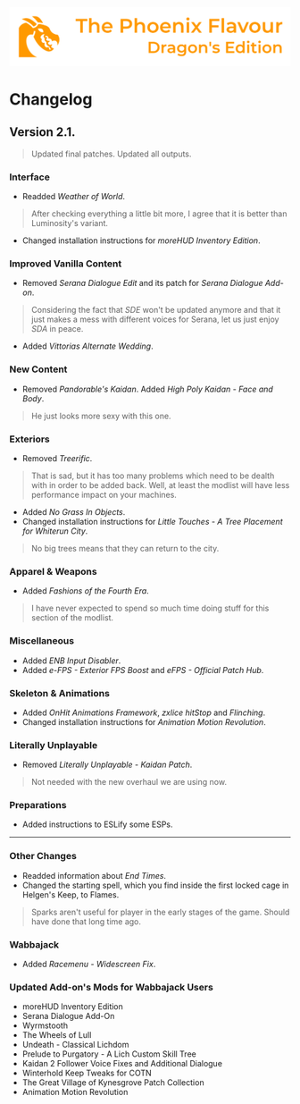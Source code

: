 ![image](images/Banner.webp)

# Changelog

## Version 2.1.

> Updated final patches. Updated all outputs.

### Interface

* Readded _Weather of World_.
> After checking everything a little bit more, I agree that it is better than Luminosity's variant.
* Changed installation instructions for _moreHUD Inventory Edition_.

### Improved Vanilla Content

* Removed _Serana Dialogue Edit_ and its patch for _Serana Dialogue Add-on_.
> Considering the fact that _SDE_ won't be updated anymore and that it just makes a mess with different voices for Serana, let us just enjoy _SDA_ in peace.
* Added _Vittorias Alternate Wedding_.

### New Content

* Removed _Pandorable's Kaidan_. Added _High Poly Kaidan - Face and Body_.
> He just looks more sexy with this one.

### Exteriors

* Removed _Treerific_.
> That is sad, but it has too many problems which need to be dealth with in order to be added back. Well, at least the modlist will have less performance impact on your machines.
* Added _No Grass In Objects_.
* Changed installation instructions for _Little Touches - A Tree Placement for Whiterun City_.
> No big trees means that they can return to the city.

### Apparel & Weapons

* Added _Fashions of the Fourth Era_.
> I have never expected to spend so much time doing stuff for this section of the modlist.

### Miscellaneous

* Added _ENB Input Disabler_.
* Added _e-FPS - Exterior FPS Boost_ and _eFPS - Official Patch Hub_.

### Skeleton & Animations

* Added _OnHit Animations Framework_, _zxlice hitStop_ and _Flinching_.
* Changed installation instructions for _Animation Motion Revolution_.

### Literally Unplayable

* Removed _Literally Unplayable - Kaidan Patch_.
> Not needed with the new overhaul we are using now.

### Preparations

* Added instructions to ESLify some ESPs.

---

### Other Changes

* Readded information about _End Times_.
* Changed the starting spell, which you find inside the first locked cage in Helgen's Keep, to Flames.
> Sparks aren't useful for player in the early stages of the game. Should have done that long time ago.

### Wabbajack

* Added _Racemenu - Widescreen Fix_.

### Updated Add-on's Mods for Wabbajack Users

* moreHUD Inventory Edition
* Serana Dialogue Add-On
* Wyrmstooth
* The Wheels of Lull
* Undeath - Classical Lichdom
* Prelude to Purgatory - A Lich Custom Skill Tree
* Kaidan 2 Follower Voice Fixes and Additional Dialogue
* Winterhold Keep Tweaks for COTN
* The Great Village of Kynesgrove Patch Collection
* Animation Motion Revolution
